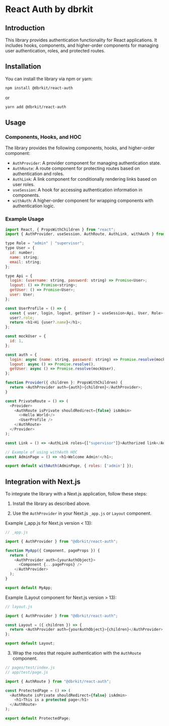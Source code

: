 # React Auth by dbrkit

## Introduction

This library provides authentication functionality for React applications. It includes hooks, components, and higher-order components for managing user authentication, roles, and protected routes.

## Installation

You can install the library via npm or yarn:

```bash
npm install @dbrkit/react-auth
```

or

```bash
yarn add @dbrkit/react-auth
```

## Usage

### Components, Hooks, and HOC

The library provides the following components, hooks, and higher-order component:

- `AuthProvider`: A provider component for managing authentication state.
- `AuthRoute`: A route component for protecting routes based on authentication and roles.
- `AuthLink`: A link component for conditionally rendering links based on user roles.
- `useSession`: A hook for accessing authentication information in components.
- `withAuth`: A higher-order component for wrapping components with authentication logic.

### Example Usage

```javascript
import React, { PropsWithChildren } from "react";
import { AuthProvider, useSession, AuthRoute, AuthLink, withAuth } from "@dbrkit/react-auth";

type Role = "admin" | "supervisor";
type User = {
  id: number;
  name: string;
  email: string;
};

type Api = {
  login: (username: string, password: string) => Promise<User>;
  logout: () => Promise<string>;
  getUser: () => Promise<User>;
  user: User;
};

const UserProfile = () => {
  const { user, login, logout, getUser } = useSession<Api, User, Role>();
  user?.role;
  return <h1>Hi {user?.name}</h1>;
};

const mockUser = {
  id: 1,
};

const auth = {
  login: async (name: string, password: string) => Promise.resolve(mockUser),
  logout: async () => Promise.resolve(),
  getUser: async () => Promise.resolve(mockUser),
};

function Provider({ children }: PropsWithChildren) {
  return <AuthProvider auth={auth}>{children}</AuthProvider>;
}

const PrivateRoute = () => (
  <Provider>
    <AuthRoute isPrivate shouldRedirect={false} isAdmin>
      <>Hello World</>
      <UserProfile />
    </AuthRoute>
  </Provider>
);

const Link = () => <AuthLink roles={["supervisor"]}>Authorized link</AuthLink>;

// Example of using withAuth HOC
const AdminPage = () => <h1>Welcome Admin!</h1>;

export default withAuth(AdminPage, { roles: ['admin'] });
```

## Integration with Next.js

To integrate the library with a Next.js application, follow these steps:

1. Install the library as described above.

2. Use the `AuthProvider` in your Next.js `_app.js` or `Layout` component.

Example (\_app.js for Next.js version < 13):

```javascript
// _app.js

import { AuthProvider } from "@dbrkit/react-auth";

function MyApp({ Component, pageProps }) {
  return (
    <AuthProvider auth={yourAuthObject}>
      <Component {...pageProps} />
    </AuthProvider>
  );
}

export default MyApp;
```

Example (Layout component for Next.js version > 13):

```javascript
// layout.js

import { AuthProvider } from "@dbrkit/react-auth";

const Layout = ({ children }) => {
  return <AuthProvider auth={yourAuthObject}>{children}</AuthProvider>;
};

export default Layout;
```

3. Wrap the routes that require authentication with the `AuthRoute` component.

```javascript
// pages/test/index.js
// app/test/page.js

import { AuthRoute } from "@dbrkit/react-auth";

const ProtectedPage = () => (
  <AuthRoute isPrivate shouldRedirect={false} isAdmin>
    <h1>This is a protected page</h1>
  </AuthRoute>
);

export default ProtectedPage;
```
